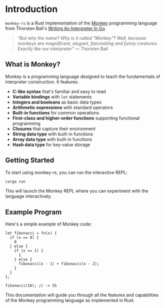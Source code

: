 # Introduction

`monkey-rs` is a Rust implementation of the [Monkey](https://monkeylang.org/)
programming language from Thorsten Ball's
[Writing An Interpreter In Go](https://interpreterbook.com/).

> _"But why the name? Why is it called "Monkey"? Well, because monkeys are
> magnificent, elegant, fascinating and funny creatures. Exactly like our
> interpreter"_ — Thorsten Ball

## What is Monkey?

Monkey is a programming language designed to teach the fundamentals of
interpreter construction. It features:

- **C-like syntax** that's familiar and easy to read
- **Variable bindings** with `let` statements
- **Integers and booleans** as basic data types
- **Arithmetic expressions** with standard operators
- **Built-in functions** for common operations
- **First-class and higher-order functions** supporting functional programming
- **Closures** that capture their environment
- **String data type** with built-in functions
- **Array data type** with built-in functions
- **Hash data type** for key-value storage

## Getting Started

To start using monkey-rs, you can run the interactive REPL:

```bash
cargo run
```

This will launch the Monkey REPL where you can experiment with the language
interactively.

## Example Program

Here's a simple example of Monkey code:

```monkey
let fibonacci = fn(x) {
  if (x == 0) {
    0
  } else {
    if (x == 1) {
      1
    } else {
      fibonacci(x - 1) + fibonacci(x - 2);
    }
  }
};

fibonacci(10); // -> 55
```

This documentation will guide you through all the features and capabilities of
the Monkey programming language as implemented in Rust.
